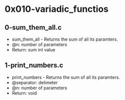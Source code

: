 # 0x010-variadic_functios
## 0-sum_them_all.c
* sum_them_all - Returns the sum of all its paramters.
* @n: number of parameters
* Return: sum int value
## 1-print_numbers.c
* print_numbers - Returns the sum of all its paramters.
* @separator: delimeter
* @n: number of parameters
* Return: void
